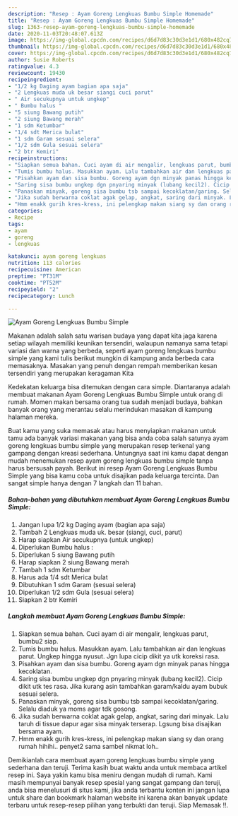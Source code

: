 ```yaml
---
description: "Resep : Ayam Goreng Lengkuas Bumbu Simple Homemade"
title: "Resep : Ayam Goreng Lengkuas Bumbu Simple Homemade"
slug: 1363-resep-ayam-goreng-lengkuas-bumbu-simple-homemade
date: 2020-11-03T20:48:07.613Z
image: https://img-global.cpcdn.com/recipes/d6d7d83c30d3e1d1/680x482cq70/ayam-goreng-lengkuas-bumbu-simple-foto-resep-utama.jpg
thumbnail: https://img-global.cpcdn.com/recipes/d6d7d83c30d3e1d1/680x482cq70/ayam-goreng-lengkuas-bumbu-simple-foto-resep-utama.jpg
cover: https://img-global.cpcdn.com/recipes/d6d7d83c30d3e1d1/680x482cq70/ayam-goreng-lengkuas-bumbu-simple-foto-resep-utama.jpg
author: Susie Roberts
ratingvalue: 4.3
reviewcount: 19430
recipeingredient:
- "1/2 kg Daging ayam bagian apa saja"
- "2 Lengkuas muda uk besar siangi cuci parut"
- " Air secukupnya untuk ungkep"
- " Bumbu halus "
- "5 siung Bawang putih"
- "2 siung Bawang merah"
- "1 sdm Ketumbar"
- "1/4 sdt Merica bulat"
- "1 sdm Garam sesuai selera"
- "1/2 sdm Gula sesuai selera"
- "2 btr Kemiri"
recipeinstructions:
- "Siapkan semua bahan. Cuci ayam di air mengalir, lengkuas parut, bumbu2 siap."
- "Tumis bumbu halus. Masukkan ayam. Lalu tambahkan air dan lengkuas parut. Ungkep hingga nyusut. Jgn lupa cicip dikit ya utk koreksi rasa."
- "Pisahkan ayam dan sisa bumbu. Goreng ayam dgn minyak panas hingga kecoklatan."
- "Saring sisa bumbu ungkep dgn pnyaring minyak (lubang kecil2). Cicip dikit utk tes rasa. Jika kurang asin tambahkan garam/kaldu ayam bubuk sesuai selera."
- "Panaskan minyak, goreng sisa bumbu tsb sampai kecoklatan/garing. Selalu diaduk ya moms agar tdk gosong."
- "Jika sudah berwarna coklat agak gelap, angkat, saring dari minyak. Lalu taruh di tissue dapur agar sisa minyak terserap. Lgsung bisa disajikan bersama ayam."
- "Hmm enakk gurih kres-kress, ini pelengkap makan siang sy dan orang rumah hihihi.. penyet2 sama sambel nikmat loh.."
categories:
- Recipe
tags:
- ayam
- goreng
- lengkuas

katakunci: ayam goreng lengkuas 
nutrition: 113 calories
recipecuisine: American
preptime: "PT31M"
cooktime: "PT52M"
recipeyield: "2"
recipecategory: Lunch

---
```



![Ayam Goreng Lengkuas Bumbu Simple](https://img-global.cpcdn.com/recipes/d6d7d83c30d3e1d1/680x482cq70/ayam-goreng-lengkuas-bumbu-simple-foto-resep-utama.jpg)

Makanan adalah salah satu warisan budaya yang dapat kita jaga karena setiap wilayah memiliki keunikan tersendiri, walaupun namanya sama tetapi variasi dan warna yang berbeda, seperti ayam goreng lengkuas bumbu simple yang kami tulis berikut mungkin di kampung anda berbeda cara memasaknya. Masakan yang penuh dengan rempah memberikan kesan tersendiri yang merupakan keragaman Kita



Kedekatan keluarga bisa ditemukan dengan cara simple. Diantaranya adalah membuat makanan Ayam Goreng Lengkuas Bumbu Simple untuk orang di rumah. Momen makan bersama orang tua sudah menjadi budaya, bahkan banyak orang yang merantau selalu merindukan masakan di kampung halaman mereka.

Buat kamu yang suka memasak atau harus menyiapkan makanan untuk tamu ada banyak variasi makanan yang bisa anda coba salah satunya ayam goreng lengkuas bumbu simple yang merupakan resep terkenal yang gampang dengan kreasi sederhana. Untungnya saat ini kamu dapat dengan mudah menemukan resep ayam goreng lengkuas bumbu simple tanpa harus bersusah payah.
Berikut ini resep Ayam Goreng Lengkuas Bumbu Simple yang bisa kamu coba untuk disajikan pada keluarga tercinta. Dan sangat simple hanya dengan 7 langkah dan 11 bahan.


<!--inarticleads1-->

##### Bahan-bahan yang dibutuhkan membuat Ayam Goreng Lengkuas Bumbu Simple:

1. Jangan lupa 1/2 kg Daging ayam (bagian apa saja)
1. Tambah 2 Lengkuas muda uk. besar (siangi, cuci, parut)
1. Harap siapkan  Air secukupnya (untuk ungkep)
1. Diperlukan  Bumbu halus :
1. Diperlukan 5 siung Bawang putih
1. Harap siapkan 2 siung Bawang merah
1. Tambah 1 sdm Ketumbar
1. Harus ada 1/4 sdt Merica bulat
1. Dibutuhkan 1 sdm Garam (sesuai selera)
1. Diperlukan 1/2 sdm Gula (sesuai selera)
1. Siapkan 2 btr Kemiri




<!--inarticleads2-->

##### Langkah membuat  Ayam Goreng Lengkuas Bumbu Simple:

1. Siapkan semua bahan. Cuci ayam di air mengalir, lengkuas parut, bumbu2 siap.
1. Tumis bumbu halus. Masukkan ayam. Lalu tambahkan air dan lengkuas parut. Ungkep hingga nyusut. Jgn lupa cicip dikit ya utk koreksi rasa.
1. Pisahkan ayam dan sisa bumbu. Goreng ayam dgn minyak panas hingga kecoklatan.
1. Saring sisa bumbu ungkep dgn pnyaring minyak (lubang kecil2). Cicip dikit utk tes rasa. Jika kurang asin tambahkan garam/kaldu ayam bubuk sesuai selera.
1. Panaskan minyak, goreng sisa bumbu tsb sampai kecoklatan/garing. Selalu diaduk ya moms agar tdk gosong.
1. Jika sudah berwarna coklat agak gelap, angkat, saring dari minyak. Lalu taruh di tissue dapur agar sisa minyak terserap. Lgsung bisa disajikan bersama ayam.
1. Hmm enakk gurih kres-kress, ini pelengkap makan siang sy dan orang rumah hihihi.. penyet2 sama sambel nikmat loh..




Demikianlah cara membuat ayam goreng lengkuas bumbu simple yang sederhana dan teruji. Terima kasih buat waktu anda untuk membaca artikel resep ini. Saya yakin kamu bisa meniru dengan mudah di rumah. Kami masih mempunyai banyak resep spesial yang sangat gampang dan teruji, anda bisa menelusuri di situs kami, jika anda terbantu konten ini jangan lupa untuk share dan bookmark halaman website ini karena akan banyak update terbaru untuk resep-resep pilihan yang terbukti dan teruji. Siap Memasak !!. 
